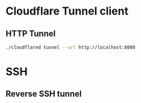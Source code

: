 # Cloudflare Tunnel client
## HTTP Tunnel
```sh
./cloudflared tunnel --url http://localhost:8000
```

# SSH
## Reverse SSH tunnel
```sh
```
